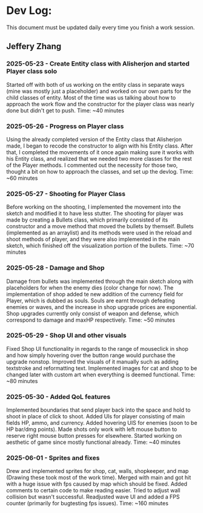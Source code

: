 # Dev Log:

This document must be updated daily every time you finish a work session.

## Jeffery Zhang

### 2025-05-23 - Create Entity class with Alisherjon and started Player class solo
Started off with both of us working on the entity class in separate ways (mine was mostly just a placeholder) and worked on our own parts for the child classes of entity. Most of the time was us talking about how to approach the work flow and the constructor for the player class was nearly done but didn't get to push.
Time: ~40 minutes

### 2025-05-26 - Progress on Player class
Using the already completed version of the Entity class that Alisherjon made, I began to recode the constructor to align with his Entity class. After that, I completed the movements of it once again making sure it works with his Entity class, and realized that we needed two more classes for the rest of the Player methods. I commented out the necessity for those two, thought a bit on how to approach the classes, and set up the devlog.
Time: ~60 minutes

### 2025-05-27 - Shooting for Player Class
Before working on the shooting, I implemented the movement into the sketch and modified it to have less stutter. The shooting for player was made by creating a Bullets class, which primarily consisted of its constructor and a move method that moved the bullets by themself. Bullets (implemented as an arraylist) and its methods were used in the reload and shoot methods of player, and they were also implemented in the main sketch, which finished off the visualization portion of the bullets.
Time: ~70 minutes

### 2025-05-28 - Damage and Shop
Damage from bullets was implemented through the main sketch along with placeholders for when the enemy dies (color change for now). The implementation of shop added te new addition of the currency field for Player, which is dubbed as souls. Souls are earnt through defeating enemies or waves, and the increase in shop upgrade prices are exponential. Shop upgrades currently only consist of weapon and defense, which correspond to damage and maxHP respectively.
Time: ~50 minutes

### 2025-05-29 - Shop UI and other visuals
Fixed Shop UI functionality in regards to the range of mouseclick in shop and how simply hovering over the button range would purchase the upgrade nonstop. Improved the visuals of it manually such as adding textstroke and reformatting text. Implemented images for cat and shop to be changed later with custom art when everything is deemed functional.
Time: ~80 minutes

### 2025-05-30 - Added QoL features
Implemented boundaries that send player back into the space and hold to shoot in place of click to shoot. Added UIs for player consisting of main fields HP, ammo, and currency. Added hovering UIS for enemies (soon to be HP bar/dmg points). Made shots only work with left mouse button to reserve right mouse button presses for elsewhere. Started working on aesthetic of game since mostly functional already.
Time: ~40 minutes

### 2025-06-01 - Sprites and fixes
Drew and implemented sprites for shop, cat, walls, shopkeeper, and map (Drawing these took most of the work time). Merged with main and got hit with a huge issue with fps caused by map which should be fixed. Added comments to certain code to make reading easier. Tried to adjust wall collision but wasn't successful. Readjusted wave UI and added a FPS counter (primarily for bugtesting fps issues).
Time: ~160 minutes
